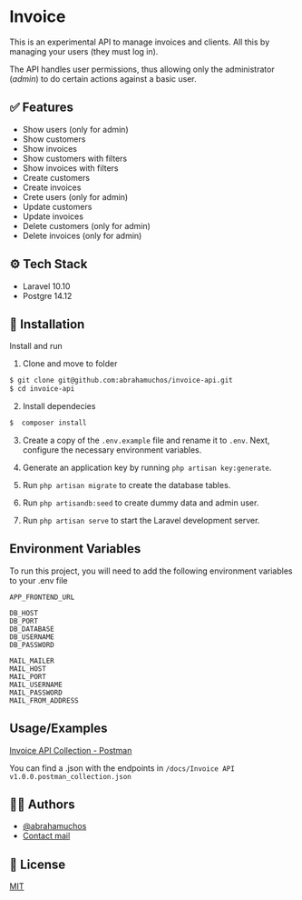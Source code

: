 # Invoice

This is an experimental API to manage invoices and clients. All this by managing your users (they must log in).

The API handles user permissions, thus allowing only the administrator (*admin*) to do certain actions against a basic user.


## ✅ Features

- Show users (only for admin)
- Show customers
- Show invoices
- Show customers with filters
- Show invoices with filters
- Create customers
- Create invoices
- Crete users (only for admin)
- Update customers
- Update invoices
- Delete customers (only for admin)
- Delete invoices (only for admin)
## ⚙️ Tech Stack

- Laravel 10.10
- Postgre 14.12


## 💾 Installation

Install and run

1. Clone and move to folder
```bash
$ git clone git@github.com:abrahamuchos/invoice-api.git
$ cd invoice-api
```

2. Install dependecies
```bash
$  composer install
```

3. Create a copy of the `.env.example` file and rename it to `.env`. Next, configure the necessary environment variables.

4. Generate an application key by running `php artisan key:generate`.

5. Run `php artisan migrate` to create the database tables.

6. Run `php artisandb:seed` to create dummy data and admin user.

7. Run `php artisan serve` to start the Laravel development server.
## Environment Variables

To run this project, you will need to add the following environment variables to your .env file

```
APP_FRONTEND_URL

DB_HOST
DB_PORT
DB_DATABASE
DB_USERNAME
DB_PASSWORD

MAIL_MAILER
MAIL_HOST
MAIL_PORT
MAIL_USERNAME
MAIL_PASSWORD
MAIL_FROM_ADDRESS
```

## Usage/Examples

[Invoice API Collection - Postman](https://www.postman.com/abrahamuchos/workspace/public-projects/collection/6168326-d8efea80-34d0-433d-b1d8-a5254fedb48c?action=share&creator=6168326)

You can find a .json with the endpoints in `/docs/Invoice API v1.0.0.postman_collection.json`

## 🧑‍💻 Authors

- [@abrahamuchos](https://github.com/abrahamuchos)
- [Contact mail](mailto:j.abraham29@gmail.com)


## 📄 License

[MIT](https://choosealicense.com/licenses/mit/)


